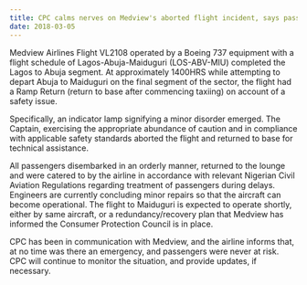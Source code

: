```yaml
---
title: CPC calms nerves on Medview's aborted flight incident, says passengers are in safe hands"
date: 2018-03-05
---
```

Medview Airlines Flight VL2108 operated by a Boeing 737 equipment with a flight schedule of Lagos-Abuja-Maiduguri (LOS-ABV-MIU) completed the Lagos to Abuja segment.  At approximately 1400HRS while attempting to depart Abuja to Maiduguri on the final segment of the sector, the flight had a Ramp Return (return to base after commencing taxiing) on account of a safety issue.

Specifically, an indicator lamp signifying a minor disorder emerged.  The Captain, exercising the appropriate abundance of caution and in compliance with applicable safety standards aborted the flight and returned to base for technical assistance.  

All passengers disembarked in an orderly manner, returned to the lounge and were catered to by the airline in accordance with relevant Nigerian Civil Aviation Regulations regarding treatment of passengers during delays. Engineers are currently concluding minor repairs so that the aircraft can become operational.  The flight to Maiduguri is expected to operate shortly, either by same aircraft, or a redundancy/recovery plan that Medview has informed the Consumer Protection Council is in place.

CPC has been in communication with Medview, and the airline informs that, at no time was there an emergency, and passengers were never at risk. CPC will continue to monitor the situation, and provide updates, if necessary.  
